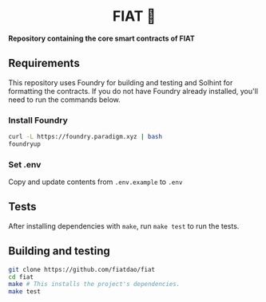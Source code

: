 # <h1 align="center"> FIAT 🌅 </h1>

**Repository containing the core smart contracts of FIAT**

## Requirements
This repository uses Foundry for building and testing and Solhint for formatting the contracts.
If you do not have Foundry already installed, you'll need to run the commands below.

### Install Foundry
```sh
curl -L https://foundry.paradigm.xyz | bash
foundryup
```

### Set .env
Copy and update contents from `.env.example` to `.env`

## Tests

After installing dependencies with `make`, run `make test` to run the tests.

## Building and testing

```sh
git clone https://github.com/fiatdao/fiat
cd fiat
make # This installs the project's dependencies.
make test
```

